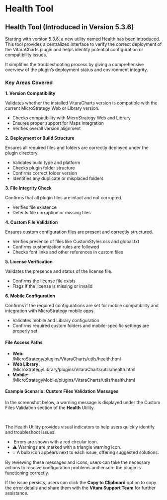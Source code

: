 # Health Tool

## Health Tool (Introduced in Version 5.3.6)

Starting with version 5.3.6, a new utility named Health has been introduced. This tool provides a centralized interface to verify the correct deployment of the VitaraCharts plugin and helps identify potential configuration or compatibility issues.

It simplifies the troubleshooting process by giving a comprehensive overview of the plugin’s deployment status and environment integrity.

### &#x20;Key Areas Covered

**1. Version Compatibility**

Validates whether the installed VitaraCharts version is compatible with the current MicroStrategy Web or Library version.

* Checks compatibility with MicroStrategy Web and Library
* Ensures proper support for Maps integration
* Verifies overall version alignment

**2. Deployment or Build Structure**

Ensures all required files and folders are correctly deployed under the plugin directory.

* Validates build type and platform
* Checks plugin folder structure
* Confirms correct folder version
* Identifies any duplicate or misplaced folders

**3. File Integrity Check**

Confirms that all plugin files are intact and not corrupted.

* Verifies file existence
* Detects file corruption or missing files

**4. Custom File Validation**

Ensures custom configuration files are present and correctly structured.

* Verifies presence of files like CustomStyles.css and global.txt
* Confirms customization rules are followed
* Checks font links and other references in custom files

**5. License Verification**

Validates the presence and status of the license file.

* Confirms the license file exists
* Flags if the license is missing or invalid

**6. Mobile Configuration**

&#x20;Confirms if the required configurations are set for mobile compatibility and integration with MicroStrategy mobile apps.

* Validates mobile and Library configuration
* Confirms required custom folders and mobile-specific settings are properly set

#### File Access Paths

* **Web:**\
  /MicroStrategy/plugins/VitaraCharts/utils/health.html
* **Web Library:**\
  /MicroStrategyLibrary/plugins/VitaraCharts/utils/health.html
* **Mobile:**\
  /MicroStrategyMobile/plugins/VitaraCharts/utils/health.html

#### Example Scenario: Custom Files Validation Messages

In the screenshot below, a warning message is displayed under the Custom Files Validation section of the **Health** Utility.

<figure><img src="https://lh7-rt.googleusercontent.com/docsz/AD_4nXdAzozbJvkDRV54-TOYn5p4nOtyUGEtrrW76qUggn9hC1h0_baHzhMiCVwiEY-4nYbk_Qt3tMde423SI5goEEoyCxxIBUiOQzmFH05_er519QTbgX-h-y5wgbY6sn2FPRjx-MTw?key=x_xCMrMz4CVyQ8avpvVkfA" alt=""><figcaption></figcaption></figure>

\
The Health Utility provides visual indicators to help users quickly identify and troubleshoot issues:

* <img src="https://lh7-rt.googleusercontent.com/docsz/AD_4nXc0yXbA2iqT-mlByWyti52YCsdSAcKh0g-fUGwsAkkr3BMghXf6Tg35KAR_zmuqKKOIW_AO-vYtOWYzZkpa5Wq0zdhY5kLd9IN7lBumFCw_x3_4KlDsSxSQLLWCcN5G48YUrJXq?key=x_xCMrMz4CVyQ8avpvVkfA" alt="" data-size="line"> Errors are shown with a red circular icon.
* ⚠️ Warnings are marked with a triangle warning icon.
* 💡 A bulb icon appears next to each issue, offering suggested solutions.

By reviewing these messages and icons, users can take the necessary actions to resolve configuration problems and ensure the plugin is functioning correctly.

If the issue persists, users can click the **Copy to Clipboard** option to copy the error details and share them with the **Vitara Support Team** for further assistance.
